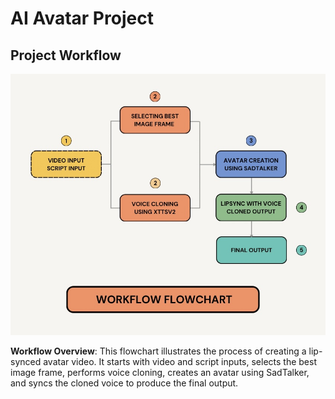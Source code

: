 # AI Avatar Project
## Project Workflow

![Workflow Chart](images/workflow.jpg)

**Workflow Overview**: This flowchart illustrates the process of creating a lip-synced avatar video. It starts with video and script inputs, selects the best image frame, performs voice cloning, creates an avatar using SadTalker, and syncs the cloned voice to produce the final output.
